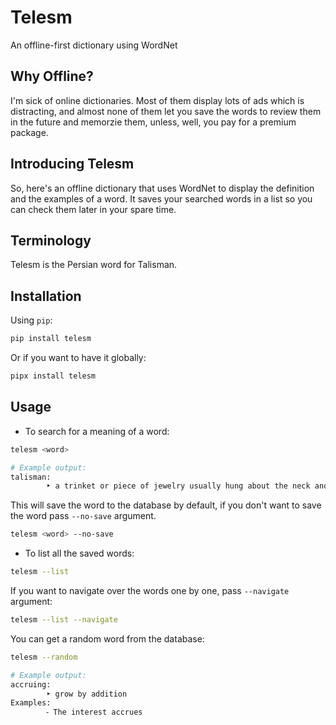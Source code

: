 # Telesm
An offline-first dictionary using WordNet

## Why Offline?
I'm sick of online dictionaries. Most of them display lots of ads which is distracting, and almost none of them let you save the words to review them in the future and memorzie them, unless, well, you pay for a premium package.

## Introducing Telesm
So, here's an offline dictionary that uses WordNet to display the definition and the examples of a word. It saves your searched words in a list so you can check them later in your spare time.

## Terminology
Telesm is the Persian word for Talisman.

## Installation
Using `pip`:

```bash
pip install telesm
```

Or if you want to have it globally:

```bash
pipx install telesm
```

## Usage

- To search for a meaning of a word:

```bash
telesm <word>

# Example output:
talisman:
        ‣ a trinket or piece of jewelry usually hung about the neck and thought to be a magical protection against evil or disease
```

This will save the word to the database by default, if you don't want to save the word pass `--no-save` argument.

```bash
telesm <word> --no-save
```

- To list all the saved words:

```bash
telesm --list
```

If you want to navigate over the words one by one, pass `--navigate` argument:

```bash
telesm --list --navigate
```

You can get a random word from the database:

```bash
telesm --random

# Example output:
accruing:
        ‣ grow by addition
Examples:
        ⁃ The interest accrues
```
